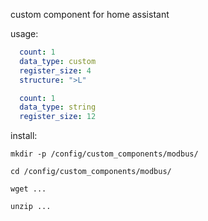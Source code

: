 custom component for home assistant 

usage:

```yaml
  count: 1
  data_type: custom
  register_size: 4
  structure: ">L"
```

```yaml
  count: 1
  data_type: string
  register_size: 12
```

install:

```mkdir -p /config/custom_components/modbus/```

```cd /config/custom_components/modbus/```

```wget ...```

```unzip ...```
